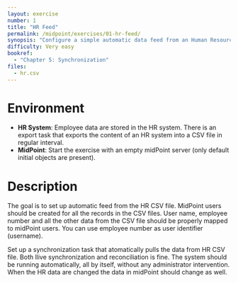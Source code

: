 ```yaml
---
layout: exercise
number: 1
title: "HR Feed"
permalink: /midpoint/exercises/01-hr-feed/
synopsis: "Configure a simple automatic data feed from an Human Resource system represented by a CSV file."
difficulty: Very easy
bookref: 
  - "Chapter 5: Synchronization"
files:
  - hr.csv
---
```


# Environment

* **HR System**: Employee data are stored in the HR system. There is an export task that exports the content of an HR system into a CSV file in regular interval.
* **MidPoint**: Start the exercise with an empty midPoint server (only default initial objects are present).

# Description

The goal is to set up automatic feed from the HR CSV file. MidPoint users should be created for all the records in the CSV files. User name, employee number and all the other data from the CSV file should be properly mapped to midPoint users. You can use employee number as user identifier (username).

Set up a synchronization task that atomatically pulls the data from HR CSV file. Both llive synchronization and reconciliation is fine. The system should be running automatically, all by itself, without any administrator intervention. When the HR data are changed the data in midPoint should change as well.


